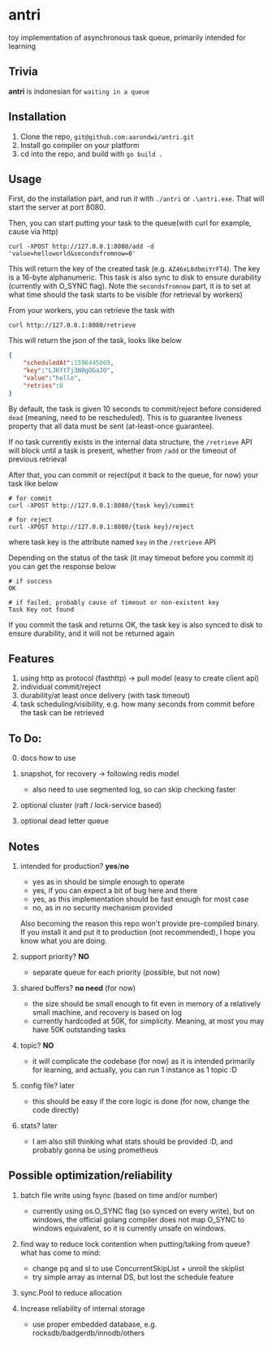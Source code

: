 # antri
toy implementation of asynchronous task queue, primarily intended for learning

Trivia
------------------------------------------------------
**antri** is indonesian for `waiting in a queue`

Installation
------------------------------------------------------

1. Clone the repo, `git@github.com:aarondwi/antri.git`
2. Install go compiler on your platform
3. cd into the repo, and build with `go build .`

Usage
------------------------------------------------------

First, do the installation part, and run it with `./antri` or `.\antri.exe`. That will start the server at port 8080.

Then, you can start putting your task to the queue(with curl for example, cause via http)

```shell
curl -XPOST http://127.0.0.1:8080/add -d 'value=helloworld&secondsfromnow=0'
```

This will return the key of the created task (e.g. `AZ46xL8dbmiYrFT4`). The key is a 16-byte alphanumeric. This task is also sync to disk to ensure durability (currently with O_SYNC flag). Note the `secondsfromnow` part, it is to set at what time should the task starts to be visible (for retrieval by workers)

From your workers, you can retrieve the task with

```shell
curl http://127.0.0.1:8080/retrieve
```

This will return the json of the task, looks like below

```json
{
    "scheduledAt":1596445069,
    "key":"LJKftTj3N0gOGaJO",
    "value":"hello",
    "retries":0
}
```

By default, the task is given 10 seconds to commit/reject before considered `dead` (meaning, need to be rescheduled). This is to guarantee liveness property that all data must be sent (at-least-once guarantee).

If no task currently exists in the internal data structure, the `/retrieve` API will block until a task is present, whether from `/add` or the timeout of previous retrieval

After that, you can commit or reject(put it back to the queue, for now) your task like below

```shell
# for commit
curl -XPOST http://127.0.0.1:8080/{task key}/commit

# for reject
curl -XPOST http://127.0.0.1:8080/{task key}/reject
```

where task key is the attribute named `key` in the `/retrieve` API

Depending on the status of the task (it may timeout before you commit it) you can get the response below

```shell
# if success
OK

# if failed, probably cause of timeout or non-existent key
Task Key not found
```

If you commit the task and returns OK, the task key is also synced to disk to ensure durability, and it will not be returned again

Features
-------------------------------------------------------

1. using http as protocol (fasthttp) -> pull model (easy to create client api)
2. individual commit/reject
3. durability/at least once delivery (with task timeout)
4. task scheduling/visibility, e.g. how many seconds from commit before the task can be retrieved

To Do:
------------------------------------------------------

0. docs how to use
1. snapshot, for recovery -> following redis model

    * also need to use segmented log, so can skip checking faster

2. optional cluster (raft / lock-service based)
3. optional dead letter queue

Notes
------------------------------------------------------

1. intended for production? **yes**/**no**

    * yes as in should be simple enough to operate
    * yes, if you can expect a bit of bug here and there
    * yes, as this implementation should be fast enough for most case
    * no, as in no security mechanism provided

   Also becoming the reason this repo won't provide pre-compiled binary.
   If you install it and put it to production (not recommended), I hope you know what you are doing.

2. support priority? **NO**

    * separate queue for each priority (possible, but not now)

3. shared buffers? **no need** (for now)

    * the size should be small enough to fit even in memory of a relatively small machine, and recovery is based on log
    * currently hardcoded at 50K, for simplicity. Meaning, at most you may have 50K outstanding tasks

4. topic? **NO**

    * it will complicate the codebase (for now) as it is intended primarily for learning, and actually, you can run 1 instance as 1 topic :D

5. config file? later

    * this should be easy if the core logic is done (for now, change the code directly)

6. stats? later

    * I am also still thinking what stats should be provided :D, and probably gonna be using prometheus

Possible optimization/reliability
------------------------------------------------------------------------

1. batch file write using fsync (based on time and/or number)

    * currently using os.O_SYNC flag (so synced on every write), but on windows, the official golang compiler does not map O_SYNC to windows equivalent, so it is currently unsafe on windows.

2. find way to reduce lock contention when putting/taking from queue? what has come to mind:

    * change pq and sl to use ConcurrentSkipList + unroll the skiplist
    * try simple array as internal DS, but lost the schedule feature

3. sync.Pool to reduce allocation
4. Increase reliability of internal storage

    * use proper embedded database, e.g. rocksdb/badgerdb/innodb/others
